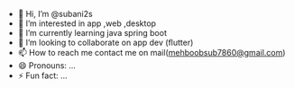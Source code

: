 - 👋 Hi, I’m @subani2s
- 👀 I’m interested in app ,web ,desktop
- 🌱 I’m currently learning java spring boot
- 💞️ I’m looking to collaborate on  app dev (flutter)
- 📫 How to reach me contact me on mail(mehboobsub7860@gmail.com)
- 😄 Pronouns: ...
- ⚡ Fun fact: ...

<!---
subani2s/subani2s is a ✨ special ✨ repository because its `README.md` (this file) appears on your GitHub profile.
You can click the Preview link to take a look at your changes.
--->
